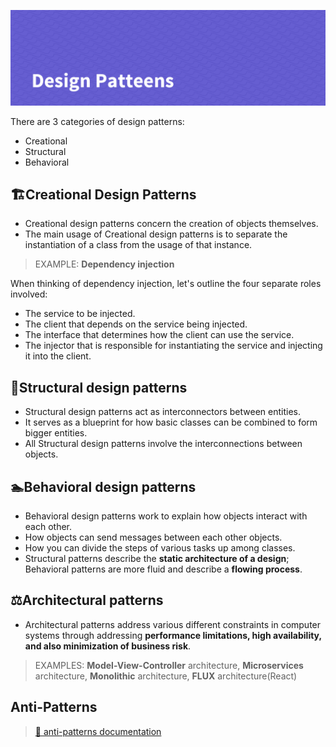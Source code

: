 ![Design patterns](./banner.png)

There are 3 categories of design patterns:

* Creational
* Structural
* Behavioral

## 🏗Creational Design Patterns

- Creational design patterns concern the creation of objects themselves.
- The main usage of Creational design patterns is to separate the instantiation of a class from the usage of that instance.

> EXAMPLE: **Dependency injection**

When thinking of dependency injection, let's outline the four separate roles involved:
- The service to be injected.
- The client that depends on the service being injected.
- The interface that determines how the client can use the service.
- The injector that is responsible for instantiating the service and injecting it into the client.

## 🚧Structural design patterns

- Structural design patterns act as interconnectors between entities.
- It serves as a blueprint for how basic classes can be combined to form bigger entities.
- All Structural design patterns involve the interconnections between objects.

## 🏊Behavioral design patterns

- Behavioral design patterns work to explain how objects interact with each other.
- How objects can send messages between each other objects.
- How you can divide the steps of various tasks up among classes.
- Structural patterns describe the **static architecture of a design**; Behavioral patterns are more fluid and describe a **flowing process**.

## ⚖️Architectural patterns

- Architectural patterns address various different constraints in computer systems through addressing **performance limitations, high availability, and also minimization of business risk**.

> EXAMPLES: **Model-View-Controller** architecture, **Microservices** architecture, **Monolithic** architecture, **FLUX** architecture(React)

## Anti-Patterns

> [📖 anti-patterns documentation](./anti-patterns/index.md)
